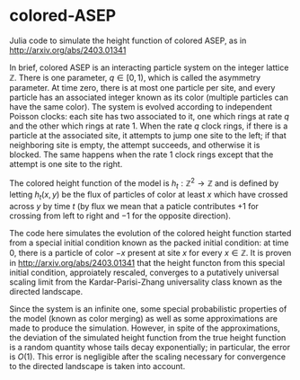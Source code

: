 # colored-ASEP
Julia code to simulate the height function of colored ASEP, as in http://arxiv.org/abs/2403.01341

In brief, colored ASEP is an interacting particle system on the integer lattice $\mathbb Z$. There is one parameter, $q\in [0,1)$, which is called the asymmetry parameter. At time zero, there is at most one particle per site, and every particle has an associated integer known as its color (multiple particles can have the same color). The system is evolved according to independent Poisson clocks: each site has two associated to it, one which rings at rate $q$ and the other which rings at rate 1. When the rate $q$ clock rings, if there is a particle at the associated site, it attempts to jump one site to the left; if that neighboring site is empty, the attempt succeeds, and otherwise it is blocked. The same happens when the rate 1 clock rings except that the attempt is one site to the right.

The colored height function of the model is $h_t:\mathbb Z^2 \to \mathbb Z$ and is defined by letting $h_t(x,y)$ be the flux of particles of color at least $x$ which have crossed across $y$ by time $t$ (by flux we mean that a paticle contributes $+1$ for crossing from left to right and $-1$ for the opposite direction).

The code here simulates the evolution of the colored height function started from a special initial condition known as the packed initial condition: at time $0$, there is a particle of color $-x$ present at site $x$ for every $x\in\mathbb Z$. It is proven in http://arxiv.org/abs/2403.01341 that the height functon from this special initial condition, approiately rescaled, converges to a putatively universal scaling limit from the Kardar-Parisi-Zhang universality class known as the directed landscape.

Since the system is an infinite one, some special probabilistic properties of the model (known as color merging) as well as some approximations are made to produce the simulation. However, in spite of the approximations, the deviation of the simulated height function from the true height function is a random quantity whose tails decay exponentially; in particular, the error is $O(1)$. This error is negligible after the scaling necessary for convergence to the directed landscape is taken into account.
